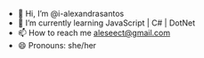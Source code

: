 - 👋 Hi, I’m @i-alexandrasantos
- 🌱 I’m currently learning JavaScript | C# | DotNet
- 📫 How to reach me aleseect@gmail.com
- 😄 Pronouns: she/her

<!---
i-alexandrasantos/i-alexandrasantos is a ✨ special ✨ repository because its `README.md` (this file) appears on your GitHub profile.
--->
